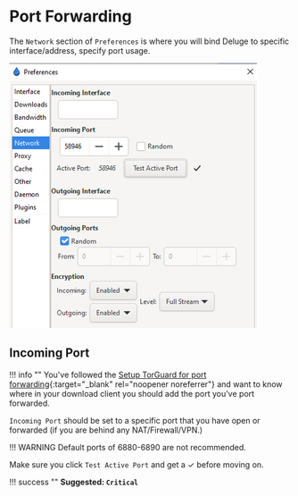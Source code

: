 # Port Forwarding

The `Network` section of `Preferences` is where you will bind Deluge to specific interface/address, specify port usage.

![!Network Settings](images/Deluge-port-forwarding.png)

## Incoming Port

!!! info ""
    You've followed the [Setup TorGuard for port forwarding](/Misc/How-to-setup-Torguard-for-port-forwarding/){:target="_blank" rel="noopener noreferrer"} and want to know where in your download client you should add the port you've port forwarded.

`Incoming Port` should be set to a specific port that you have open or forwarded (if you are behind any NAT/Firewall/VPN.)

!!! WARNING
    Default ports of 6880-6890 are not recommended.

Make sure you click `Test Active Port` and get a ✓ before moving on.

!!! success ""
    **Suggested: `Critical`**
